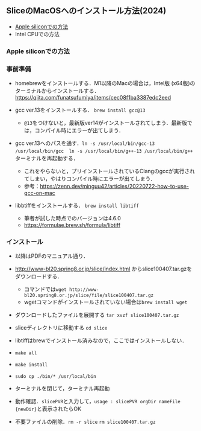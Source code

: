## SliceのMacOSへのインストール方法(2024)

- [Apple siliconでの方法](#Apple-siliconでの方法)
- Intel CPUでの方法

### Apple siliconでの方法


### 事前準備
- homebrewをインストールする．M1以降のMacの場合は，Intel版 (x64版)のターミナルからインストールする．
https://qiita.com/funatsufumiya/items/cec08f1ba3387edc2eed

- gcc ver.13をインストールする．
`brew install gcc@13`
  - `@13`をつけないと，最新版ver14がインストールされてしまう．最新版では，コンパイル時にエラーが出てしまう．

- gcc ver.13へのパスを通す．`ln -s /usr/local/bin/gcc-13 /usr/local/bin/gcc`　`ln -s /usr/local/bin/g++-13 /usr/local/bin/g++`   
ターミナルを再起動する．
  - これをやらないと，プリインストールされているClangのgccが実行されてしまい，やはりコンパイル時にエラーが出てしまう．   
  - 参考：https://zenn.dev/minguu42/articles/20220722-how-to-use-gcc-on-mac

- libbtiffをインストールする．
`brew install libtiff`
  - 筆者が試した時点でのバージョンは4.6.0
  - https://formulae.brew.sh/formula/libtiff

### インストール
- 以降はPDFのマニュアル通り．

- http://www-bl20.spring8.or.jp/slice/index.html からslice100407.tar.gzをダウンロードする．
  - コマンドでは`wget http://www-bl20.spring8.or.jp/slice/file/slice100407.tar.gz`
  - wgetコマンドがインストールされていない場合は`brew install wget` 

- ダウンロードしたファイルを展開する
`tar xvzf slice100407.tar.gz`

- sliceディレクトリに移動する
`cd slice`

- libtiffはbrewでインストール済みなので，ここではインストールしない．

- `make all`

- `make install`

- `sudo cp ./bin/* /usr/local/bin`

- ターミナルを閉じて，ターミナル再起動

- 動作確認．`slicePVR`と入力して，`usage : slicePVR orgDir nameFile {newDir}`と表示されたらOK

- 不要ファイルの削除．`rm -r slice` `rm slice100407.tar.gz`
